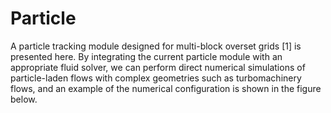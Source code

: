 # Particle

A particle tracking module designed for multi-block overset grids [1] is presented here. By integrating the current particle module with an appropriate fluid solver, we can perform direct numerical simulations of particle-laden flows with complex geometries such as turbomachinery flows, and an example of the numerical configuration is shown in the figure below.
